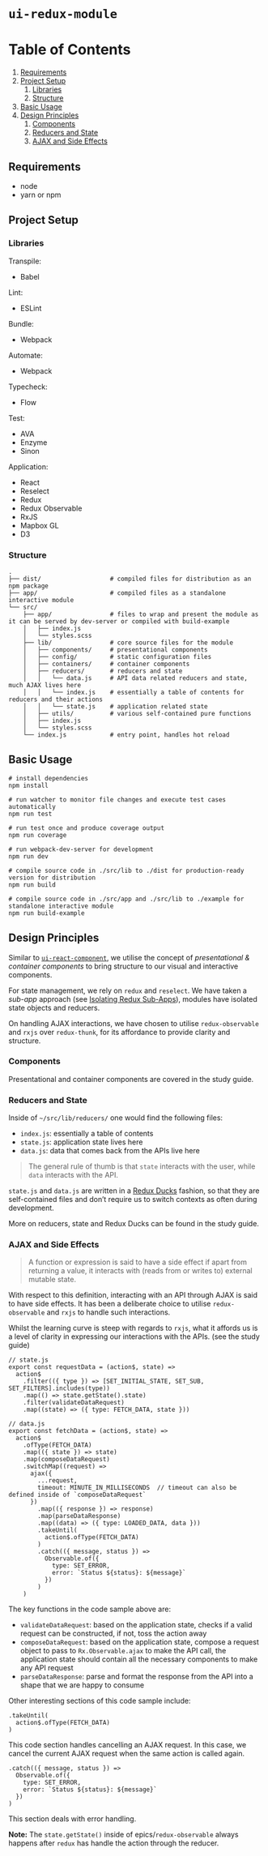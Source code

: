 # `ui-redux-module`

# Table of Contents
1. [Requirements](#requirements)
1. [Project Setup](#project-setup)
	1. [Libraries](#libraries)
	1. [Structure](#structure)
1. [Basic Usage](#basic-usage)
1. [Design Principles](#design-principles)
	1. [Components](#components)
	1. [Reducers and State](#reducers-and-state)
	1. [AJAX and Side Effects](#ajax-and-side-effects)

## Requirements
- node
- yarn or npm

## Project Setup

### Libraries

Transpile:
- Babel

Lint:
- ESLint

Bundle:
- Webpack

Automate:
- Webpack

Typecheck:
- Flow

Test:
- AVA
- Enzyme
- Sinon

Application:
- React
- Reselect
- Redux
- Redux Observable
- RxJS
- Mapbox GL
- D3

### Structure

```
.
├── dist/                   # compiled files for distribution as an npm package
├── app/                    # compiled files as a standalone interactive module
└── src/
    ├── app/                # files to wrap and present the module as it can be served by dev-server or compiled with build-example
    │   ├── index.js
    │   └── styles.scss
    ├── lib/                # core source files for the module
    │   ├── components/     # presentational components
    │   ├── config/         # static configuration files
    │   ├── containers/     # container components
    │   ├── reducers/       # reducers and state
    │   │   └── data.js     # API data related reducers and state, much AJAX lives here
    │   │   └── index.js    # essentially a table of contents for reducers and their actions
    │   │   └── state.js    # application related state
    │   ├── utils/          # various self-contained pure functions
    │   ├── index.js
    │   └── styles.scss
    └── index.js            # entry point, handles hot reload
```

## Basic Usage

```
# install dependencies
npm install

# run watcher to monitor file changes and execute test cases automatically
npm run test

# run test once and produce coverage output
npm run coverage

# run webpack-dev-server for development
npm run dev

# compile source code in ./src/lib to ./dist for production-ready version for distribution
npm run build

# compile source code in ./src/app and ./src/lib to ./example for standalone interactive module
npm run build-example
```

## Design Principles

Similar to [`ui-react-component`](https://github.com/ocd-sg/ui-react-component), we utilise the concept of *presentational & container components* to bring structure to our visual and interactive components.

For state management, we rely on `redux` and `reselect`. We have taken a *sub-app* approach (see [Isolating Redux Sub-Apps](http://redux.js.org/docs/recipes/IsolatingSubapps.html)), modules have isolated state objects and reducers.

On handling AJAX interactions, we have chosen to utilise `redux-observable` and `rxjs` over `redux-thunk`, for its affordance to provide clarity and structure.

### Components

Presentational and container components are covered in the study guide.

### Reducers and State

Inside of `~/src/lib/reducers/` one would find the following files:

- `index.js`: essentially a table of contents
- `state.js`: application state lives here
- `data.js`: data that comes back from the APIs live here

> The general rule of thumb is that `state` interacts with the user, while `data` interacts with the API.

`state.js` and `data.js` are written in a [Redux Ducks](https://github.com/erikras/ducks-modular-redux) fashion, so that they are self-contained files and don’t require us to switch contexts as often during development.

More on reducers, state and Redux Ducks can be found in the study guide.

### AJAX and Side Effects

> A function or expression is said to have a side effect if apart from returning a value, it interacts with (reads from or writes to) external mutable state.

With respect to this definition, interacting with an API through AJAX is said to have side effects. It has been a deliberate choice to utilise `redux-observable` and `rxjs` to handle such interactions.

Whilst the learning curve is steep with regards to `rxjs`, what it affords us is a level of clarity in expressing our interactions with the APIs. (see the study guide)

```
// state.js
export const requestData = (action$, state) =>
  action$
    .filter(({ type }) => [SET_INITIAL_STATE, SET_SUB, SET_FILTERS].includes(type))
    .map(() => state.getState().state)
    .filter(validateDataRequest)
    .map((state) => ({ type: FETCH_DATA, state }))
```

```
// data.js
export const fetchData = (action$, state) =>
  action$
    .ofType(FETCH_DATA)
    .map(({ state }) => state)
    .map(composeDataRequest)
    .switchMap((request) =>
      ajax({
        ...request,
        timeout: MINUTE_IN_MILLISECONDS  // timeout can also be defined inside of `composeDataRequest`
      })
        .map(({ response }) => response)
        .map(parseDataResponse)
        .map((data) => ({ type: LOADED_DATA, data }))
        .takeUntil(
          action$.ofType(FETCH_DATA)
        )
        .catch(({ message, status }) =>
          Observable.of({
            type: SET_ERROR,
            error: `Status ${status}: ${message}`
          })
        )
    )
```

The key functions in the code sample above are:

- `validateDataRequest`: based on the application state, checks if a valid request can be constructed, if not, toss the action away
- `composeDataRequest`: based on the application state, compose a request object to pass to `Rx.Observable.ajax` to make the API call, the application state should contain all the necessary components to make any API request
- `parseDataResponse`: parse and format the response from the API into a shape that we are happy to consume

Other interesting sections of this code sample include:

```
.takeUntil(
  action$.ofType(FETCH_DATA)
)
```

This code section handles cancelling an AJAX request. In this case, we cancel the current AJAX request when the same action is called again.

```
.catch(({ message, status }) =>
  Observable.of({
    type: SET_ERROR,
    error: `Status ${status}: ${message}`
  })
)
```

This section deals with error handling.

**Note:** The `state.getState()` inside of epics/`redux-observable` always happens after `redux` has handle the action through the reducer.
